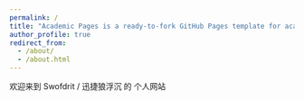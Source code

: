 ```yaml
---
permalink: /
title: "Academic Pages is a ready-to-fork GitHub Pages template for academic personal websites"
author_profile: true
redirect_from: 
  - /about/
  - /about.html
---
```


欢迎来到
Swofdrit / 迅捷狼浮沉
                的
                        个人网站
